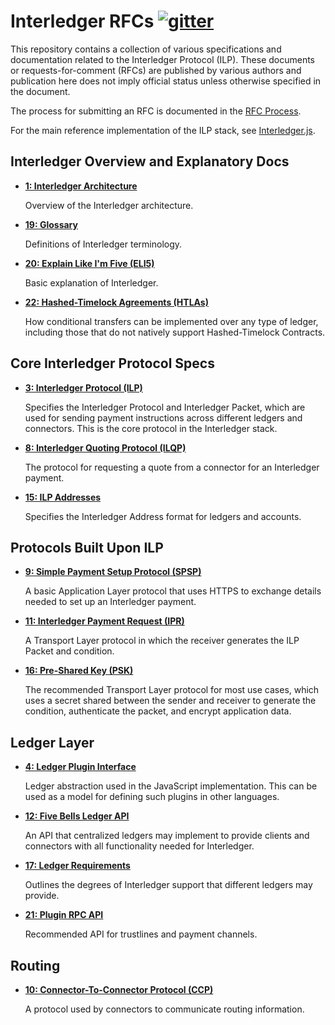 # Interledger RFCs [![gitter][gitter-img]][gitter-url]

[gitter-img]: https://badges.gitter.im/Join%20Chat.svg
[gitter-url]: https://gitter.im/interledger/Lobby

This repository contains a collection of various specifications and documentation related to the Interledger Protocol (ILP). These documents or requests-for-comment (RFCs) are published by various authors and publication here does not imply official status unless otherwise specified in the document.

The process for submitting an RFC is documented in the [RFC Process](CONTRIBUTING.md).

For the main reference implementation of the ILP stack, see [Interledger.js](https://github.com/interledgerjs).

## Interledger Overview and Explanatory Docs

* **[1: Interledger Architecture](0001-interledger-architecture/0001-interledger-architecture.md)**

  Overview of the Interledger architecture.

* **[19: Glossary](./0019-glossary/0019-glossary.md)**

  Definitions of Interledger terminology.

* **[20: Explain Like I'm Five (ELI5)](0020-explain-like-im-five/0020-explain-like-im-five.md)**

  Basic explanation of Interledger.

* **[22: Hashed-Timelock Agreements (HTLAs)](0022-hashed-timelock-agreements/0022-hashed-timelock-agreements.md)**

  How conditional transfers can be implemented over any type of ledger, including those that do not natively support Hashed-Timelock Contracts.

## Core Interledger Protocol Specs


* **[3: Interledger Protocol (ILP)](0003-interledger-protocol/0003-interledger-protocol.md)**

  Specifies the Interledger Protocol and Interledger Packet, which are used for sending payment instructions across different ledgers and connectors. This is the core protocol in the Interledger stack.

* **[8: Interledger Quoting Protocol (ILQP)](0008-interledger-quoting-protocol/0008-interledger-quoting-protocol.md)**

  The protocol for requesting a quote from a connector for an Interledger payment.

* **[15: ILP Addresses](0015-ilp-addresses/0015-ilp-addresses.md)**

  Specifies the Interledger Address format for ledgers and accounts.

## Protocols Built Upon ILP

* **[9: Simple Payment Setup Protocol (SPSP)](0009-simple-payment-setup-protocol/0009-simple-payment-setup-protocol.md)**

  A basic Application Layer protocol that uses HTTPS to exchange details needed to set up an Interledger payment.

* **[11: Interledger Payment Request (IPR)](0011-interledger-payment-request/0011-interledger-payment-request.md)**

  A Transport Layer protocol in which the receiver generates the ILP Packet and condition.

* **[16: Pre-Shared Key (PSK)](0016-pre-shared-key/0016-pre-shared-key.md)**

  The recommended Transport Layer protocol for most use cases, which uses a secret shared between the sender and receiver to generate the condition, authenticate the packet, and encrypt application data.

## Ledger Layer

* **[4: Ledger Plugin Interface](0004-ledger-plugin-interface/0004-ledger-plugin-interface.md)**

  Ledger abstraction used in the JavaScript implementation. This can be used as a model for defining such plugins in other languages.

* **[12: Five Bells Ledger API](0012-five-bells-ledger-api/0012-five-bells-ledger-api.md)**

  An API that centralized ledgers may implement to provide clients and connectors with all functionality needed for Interledger.

* **[17: Ledger Requirements](0017-ledger-requirements/0017-ledger-requirements.md)**

  Outlines the degrees of Interledger support that different ledgers may provide.

* **[21: Plugin RPC API](0021-plugin-rpc-api/0021-plugin-rpc-api.md)**

  Recommended API for trustlines and payment channels.

## Routing

* **[10: Connector-To-Connector Protocol (CCP)](0010-connector-to-connector-protocol/0010-connector-to-connector-protocol.md)**

  A protocol used by connectors to communicate routing information.

